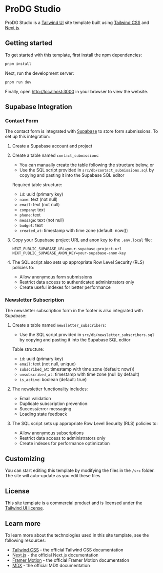 # ProDG Studio
ProDG Studio is a [Tailwind UI](https://tailwindui.com) site template built using [Tailwind CSS](https://tailwindcss.com) and [Next.js](https://nextjs.org).

## Getting started

To get started with this template, first install the npm dependencies:

```bash
pnpm install
```

Next, run the development server:

```bash
pnpm run dev
```

Finally, open [http://localhost:3000](http://localhost:3000) in your browser to view the website.

## Supabase Integration

### Contact Form

The contact form is integrated with [Supabase](https://supabase.com) to store form submissions. To set up this integration:

1. Create a Supabase account and project
2. Create a table named `contact_submissions`:
   - You can manually create the table following the structure below, or
   - Use the SQL script provided in `src/db/contact_submissions.sql` by copying and pasting it into the Supabase SQL editor

   Required table structure:
   - `id`: uuid (primary key)
   - `name`: text (not null)
   - `email`: text (not null)
   - `company`: text
   - `phone`: text
   - `message`: text (not null)
   - `budget`: text
   - `created_at`: timestamp with time zone (default: now())

3. Copy your Supabase project URL and anon key to the `.env.local` file:
   ```
   NEXT_PUBLIC_SUPABASE_URL=your-supabase-project-url
   NEXT_PUBLIC_SUPABASE_ANON_KEY=your-supabase-anon-key
   ```

4. The SQL script also sets up appropriate Row Level Security (RLS) policies to:
   - Allow anonymous form submissions
   - Restrict data access to authenticated administrators only
   - Create useful indexes for better performance

### Newsletter Subscription

The newsletter subscription form in the footer is also integrated with Supabase:

1. Create a table named `newsletter_subscribers`:
   - Use the SQL script provided in `src/db/newsletter_subscribers.sql` by copying and pasting it into the Supabase SQL editor

   Table structure:
   - `id`: uuid (primary key)
   - `email`: text (not null, unique)
   - `subscribed_at`: timestamp with time zone (default: now())
   - `unsubscribed_at`: timestamp with time zone (null by default)
   - `is_active`: boolean (default: true)

2. The newsletter functionality includes:
   - Email validation
   - Duplicate subscription prevention
   - Success/error messaging
   - Loading state feedback

3. The SQL script sets up appropriate Row Level Security (RLS) policies to:
   - Allow anonymous subscriptions
   - Restrict data access to administrators only
   - Create indexes for performance optimization

## Customizing

You can start editing this template by modifying the files in the `/src` folder. The site will auto-update as you edit these files.

## License

This site template is a commercial product and is licensed under the [Tailwind UI license](https://tailwindui.com/license).

## Learn more

To learn more about the technologies used in this site template, see the following resources:

- [Tailwind CSS](https://tailwindcss.com/docs) - the official Tailwind CSS documentation
- [Next.js](https://nextjs.org/docs) - the official Next.js documentation
- [Framer Motion](https://www.framer.com/docs/) - the official Framer Motion documentation
- [MDX](https://mdxjs.com/) - the official MDX documentation
